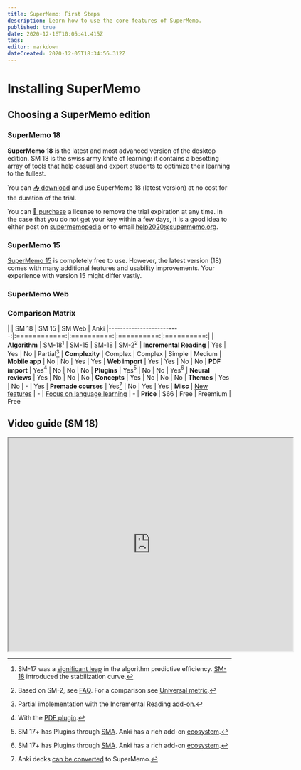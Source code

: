 ```yaml
---
title: SuperMemo: First Steps
description: Learn how to use the core features of SuperMemo.
published: true
date: 2020-12-16T10:05:41.415Z
tags: 
editor: markdown
dateCreated: 2020-12-05T18:34:56.312Z
---
```


# Installing SuperMemo

## Choosing a SuperMemo edition

### SuperMemo 18

**SuperMemo 18** is the latest and most advanced version of the desktop edition. SM 18 is the swiss army knife of learning: it contains a besotting array of tools that help casual and expert students to optimize their learning to the fullest.

You can [📥 download](https://super-memory.com/english/down.htm) and use SuperMemo 18 (latest version) at no cost for the duration of the trial.

You can [🔑 purchase](https://super-memo.com/supermemo18.html) a license to remove the trial expiration at any time. In the case that you do not get your key within a few days, it is a good idea to either post on [supermemopedia](http://supermemopedia.com/wiki/Main_Page) or to email [help2020@supermemo.org](mailto:help2020@supermemo.org). 

### SuperMemo 15

[SuperMemo 15](http://supermemopedia.com/wiki/SuperMemo_15_Freeware) is completely free to use. However, the latest version (18) comes with many additional features and usability improvements. Your experience with version 15 might differ vastly.

### SuperMemo Web

### Comparison Matrix

|                          | SM 18        | SM 15      | SM Web     | Anki
|-------------------------:|:============:|:==========:|:==========:|:==========:|
| **Algorithm**           | SM-18[^1]    | SM-15      | SM-18      | SM-2[^2]
| **Incremental Reading** | Yes          | Yes        | No         | Partial[^3]
| **Complexity**          | Complex      | Complex    | Simple     | Medium
| **Mobile app**          | No           | No         | Yes        | Yes
| **Web import**          | Yes          | Yes        | No         | No
| **PDF import**          | Yes[^4]      | No         | No         | No
| **Plugins**             | Yes[^5]      | No         | No         | Yes[^5]
| **Neural reviews**      | Yes          | No         | No         | No
| **Concepts**            | Yes          | No         | No         | No
| **Themes**              | Yes          | No         | -          | Yes
| **Premade courses**     | Yes[^6]      | No         | Yes        | Yes
| **Misc**                | [New features](https://super-memory.com/help/new.htm) | -          | [Focus on language learning](https://www.supermemo.com/en/catalog) | -
| **Price**               | $66          | Free       | Freemium   | Free


## Video guide (SM 18)

<iframe src="https://drive.google.com/file/d/1voa9P-ITGiqAQZkfNHUWNEiSdFqr0J5l/preview" width="640" height="480"></iframe>

[^1]: SM-17 was a [significant leap](https://supermemopedia.com/wiki/Is_Algorithm_SM-17_much_better_than_Algorithm_SM-15%3F) in the algorithm predictive efficiency. [SM-18](https://supermemo.guru/wiki/Algorithm_SM-18) introduced the stabilization curve.
[^2]: Based on SM-2, see [FAQ](https://faqs.ankiweb.net/what-spaced-repetition-algorithm.html). For a comparison see [Universal metric](https://supermemo.guru/wiki/Universal_metric_for_cross-comparison_of_spaced_repetition_algorithms#Algorithmic_contest:_SuperMemo_2_vs._SuperMemo_17).
[^3]: Partial implementation with the Incremental Reading [add-on](https://ankiweb.net/shared/info/935264945).
[^4]: With the [PDF plugin](https://github.com/supermemo/SuperMemoAssistant.Plugins.PDF/).
[^5]: SM 17+ has Plugins through [SMA](https://sma.supermemo.wiki/). Anki has a rich add-on [ecosystem](https://ankiweb.net/shared/addons/).
[^6]: Anki decks [can be converted](https://www.youtube.com/watch?v=j6dmQHMGTJs) to SuperMemo.
